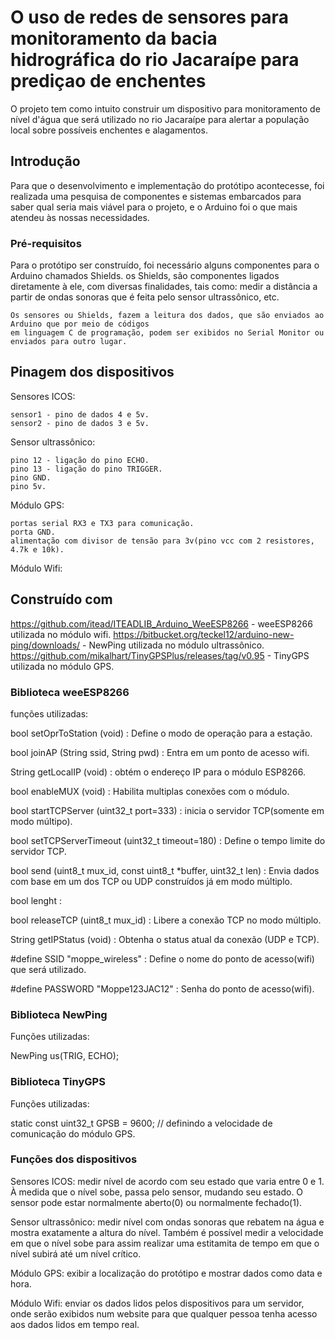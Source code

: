 # O uso de redes de sensores para monitoramento da bacia hidrográfica do rio Jacaraípe para prediçao de enchentes

O projeto tem como intuito construir um dispositivo para monitoramento de nível d'água que será utilizado no rio Jacaraípe para alertar a população local sobre possíveis enchentes e alagamentos. 

## Introdução

Para que o desenvolvimento e implementação do protótipo acontecesse, foi realizada uma pesquisa de componentes e sistemas embarcados para saber qual seria mais viável para o projeto, e o Arduino foi o que mais atendeu às nossas necessidades.

### Pré-requisitos

Para o protótipo ser construído, foi necessário alguns componentes para o Arduino chamados Shields. os Shields, são componentes ligados diretamente à ele, com diversas finalidades, tais como: medir a distância a partir de ondas sonoras que é feita pelo sensor ultrassônico, etc.

```
Os sensores ou Shields, fazem a leitura dos dados, que são enviados ao Arduino que por meio de códigos
em linguagem C de programação, podem ser exibidos no Serial Monitor ou enviados para outro lugar.
```

## Pinagem dos dispositivos

Sensores ICOS:                                                                                                            
```
sensor1 - pino de dados 4 e 5v.                                           
sensor2 - pino de dados 3 e 5v.
```


Sensor ultrassônico:                                                                                                        
```
pino 12 - ligação do pino ECHO.                                                           
pino 13 - ligação do pino TRIGGER.                                   
pino GND.
pino 5v.
```

Módulo GPS:                                                                                                               
```
portas serial RX3 e TX3 para comunicação.                                                  
porta GND.                                                         
alimentação com divisor de tensão para 3v(pino vcc com 2 resistores, 4.7k e 10k).
```

Módulo Wifi:                                                                                                                


## Construído com

https://github.com/itead/ITEADLIB_Arduino_WeeESP8266 - weeESP8266 utilizada no módulo wifi.
https://bitbucket.org/teckel12/arduino-new-ping/downloads/ - NewPing utilizada no módulo ultrassônico.
https://github.com/mikalhart/TinyGPSPlus/releases/tag/v0.95 - TinyGPS utilizada no módulo GPS.


### Biblioteca weeESP8266

funções utilizadas:

bool 	setOprToStation (void) : Define o modo de operação para a estação.

bool 	joinAP (String ssid, String pwd) : Entra em um ponto de acesso wifi.

String 	getLocalIP (void) : obtém o endereço IP para o módulo ESP8266.

bool 	enableMUX (void) : Habilita multiplas conexões com o módulo.

bool 	startTCPServer (uint32_t port=333) : inicia o servidor TCP(somente em modo múltipo).

bool 	setTCPServerTimeout (uint32_t timeout=180) : Define o tempo limite do servidor TCP.

bool 	send (uint8_t mux_id, const uint8_t *buffer, uint32_t len) : Envia dados com base em um dos TCP ou UDP construídos já em modo múltiplo.

bool lenght :

bool 	releaseTCP (uint8_t mux_id) : Libere a conexão TCP no modo múltiplo.

String 	getIPStatus (void) : Obtenha o status atual da conexão (UDP e TCP).

#define SSID  "moppe_wireless" : Define o nome do ponto de acesso(wifi) que será utilizado.

#define PASSWORD  "Moppe123JAC12" : Senha do ponto de acesso(wifi).

### Biblioteca NewPing

Funções utilizadas:

NewPing us(TRIG, ECHO);

### Biblioteca TinyGPS

Funções utilizadas:

static const uint32_t GPSB = 9600; // definindo a velocidade de comunicação do módulo GPS.

### Funções dos dispositivos

Sensores ICOS: medir nível de acordo com seu estado que varia entre 0 e 1. À medida que o nível sobe, passa pelo sensor, mudando seu estado. O sensor pode estar normalmente aberto(0) ou normalmente fechado(1).

Sensor ultrassônico: medir nível com ondas sonoras que rebatem na água e mostra exatamente a altura do nível. Também é possível medir a velocidade em que o nível sobe para assim realizar uma estitamita de tempo em que o nível subirá até um nível crítico.

Módulo GPS: exibir a localização do protótipo e mostrar dados como data e hora.

Módulo Wifi: enviar os dados lidos pelos dispositivos para um servidor, onde serão exibidos num website para que qualquer pessoa tenha acesso aos dados lidos em tempo real.
